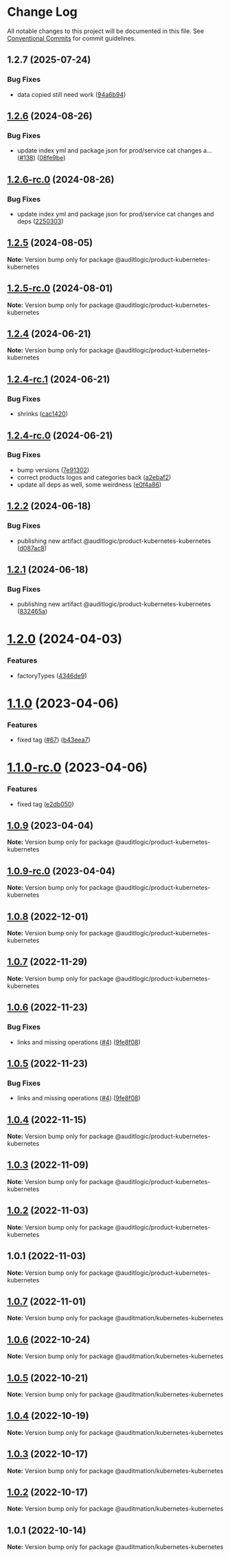 # Change Log

All notable changes to this project will be documented in this file.
See [Conventional Commits](https://conventionalcommits.org) for commit guidelines.

## 1.2.7 (2025-07-24)


### Bug Fixes

* data copied still need work ([94a6b94](https://github.com/zerobias-org/product/commit/94a6b942fb0516367548599d739529536132755a))





## [1.2.6](https://github.com/auditlogic/product/compare/@auditlogic/product-kubernetes-kubernetes@1.2.5...@auditlogic/product-kubernetes-kubernetes@1.2.6) (2024-08-26)


### Bug Fixes

* update index yml and package json for prod/service cat changes a… ([#138](https://github.com/auditlogic/product/issues/138)) ([08fe9be](https://github.com/auditlogic/product/commit/08fe9beb1c8457462a19bc69caa02e6212d97e1a))





## [1.2.6-rc.0](https://github.com/auditlogic/product/compare/@auditlogic/product-kubernetes-kubernetes@1.2.5...@auditlogic/product-kubernetes-kubernetes@1.2.6-rc.0) (2024-08-26)


### Bug Fixes

* update index yml and package json for prod/service cat changes and deps ([2250303](https://github.com/auditlogic/product/commit/225030363a363608240135b7ebed386b28f01e4b))





## [1.2.5](https://github.com/auditlogic/product/compare/@auditlogic/product-kubernetes-kubernetes@1.2.4...@auditlogic/product-kubernetes-kubernetes@1.2.5) (2024-08-05)

**Note:** Version bump only for package @auditlogic/product-kubernetes-kubernetes





## [1.2.5-rc.0](https://github.com/auditlogic/product/compare/@auditlogic/product-kubernetes-kubernetes@1.2.4...@auditlogic/product-kubernetes-kubernetes@1.2.5-rc.0) (2024-08-01)

**Note:** Version bump only for package @auditlogic/product-kubernetes-kubernetes





## [1.2.4](https://github.com/auditlogic/product/compare/@auditlogic/product-kubernetes-kubernetes@1.2.4-rc.1...@auditlogic/product-kubernetes-kubernetes@1.2.4) (2024-06-21)

**Note:** Version bump only for package @auditlogic/product-kubernetes-kubernetes





## [1.2.4-rc.1](https://github.com/auditlogic/product/compare/@auditlogic/product-kubernetes-kubernetes@1.2.4-rc.0...@auditlogic/product-kubernetes-kubernetes@1.2.4-rc.1) (2024-06-21)


### Bug Fixes

* shrinks ([cac1420](https://github.com/auditlogic/product/commit/cac14200fefcd8183ab69fe89a47bd3f70f563e9))





## [1.2.4-rc.0](https://github.com/auditlogic/product/compare/@auditlogic/product-kubernetes-kubernetes@1.2.2...@auditlogic/product-kubernetes-kubernetes@1.2.4-rc.0) (2024-06-21)


### Bug Fixes

* bump versions ([7e91302](https://github.com/auditlogic/product/commit/7e913023b8b312150ed7762c32fbbe616be71de5))
* correct products logos and categories back ([a2ebaf2](https://github.com/auditlogic/product/commit/a2ebaf2efe8e232e6ff22c774c456048771f9469))
* update all deps as well, some weirdness ([e0f4a86](https://github.com/auditlogic/product/commit/e0f4a864714e2d3de6bbf3da014d5312fe53be2f))





## [1.2.2](https://github.com/auditlogic/product/compare/@auditlogic/product-kubernetes-kubernetes@1.2.1...@auditlogic/product-kubernetes-kubernetes@1.2.2) (2024-06-18)


### Bug Fixes

* publishing new artifact @auditlogic/product-kubernetes-kubernetes ([d087ac8](https://github.com/auditlogic/product/commit/d087ac84c10e23e327c0a6b07dd3b9a43630cbe1))





## [1.2.1](https://github.com/auditlogic/product/compare/@auditlogic/product-kubernetes-kubernetes@1.2.0...@auditlogic/product-kubernetes-kubernetes@1.2.1) (2024-06-18)


### Bug Fixes

* publishing new artifact @auditlogic/product-kubernetes-kubernetes ([832465a](https://github.com/auditlogic/product/commit/832465ae6a532df98d376c06e7eb1c1c5423d59e))





# [1.2.0](https://github.com/auditlogic/product/compare/@auditlogic/product-kubernetes-kubernetes@1.1.0...@auditlogic/product-kubernetes-kubernetes@1.2.0) (2024-04-03)


### Features

* factoryTypes ([4346de9](https://github.com/auditlogic/product/commit/4346de92693aee892fccf725338ffc7b80ab182b))





# [1.1.0](https://github.com/auditlogic/product/compare/@auditlogic/product-kubernetes-kubernetes@1.0.9...@auditlogic/product-kubernetes-kubernetes@1.1.0) (2023-04-06)


### Features

* fixed tag ([#67](https://github.com/auditlogic/product/issues/67)) ([b43eea7](https://github.com/auditlogic/product/commit/b43eea7a790d1415cd9b8b507c3679070d5a4882))





# [1.1.0-rc.0](https://github.com/auditlogic/product/compare/@auditlogic/product-kubernetes-kubernetes@1.0.9...@auditlogic/product-kubernetes-kubernetes@1.1.0-rc.0) (2023-04-06)


### Features

* fixed tag ([e2db050](https://github.com/auditlogic/product/commit/e2db0502c7d53f1d9f78f368de341d6159bc45d5))





## [1.0.9](https://github.com/auditlogic/product/compare/@auditlogic/product-kubernetes-kubernetes@1.0.8...@auditlogic/product-kubernetes-kubernetes@1.0.9) (2023-04-04)

**Note:** Version bump only for package @auditlogic/product-kubernetes-kubernetes





## [1.0.9-rc.0](https://github.com/auditlogic/product/compare/@auditlogic/product-kubernetes-kubernetes@1.0.8...@auditlogic/product-kubernetes-kubernetes@1.0.9-rc.0) (2023-04-04)

**Note:** Version bump only for package @auditlogic/product-kubernetes-kubernetes





## [1.0.8](https://github.com/auditlogic/product/compare/@auditlogic/product-kubernetes-kubernetes@1.0.7...@auditlogic/product-kubernetes-kubernetes@1.0.8) (2022-12-01)

**Note:** Version bump only for package @auditlogic/product-kubernetes-kubernetes





## [1.0.7](https://github.com/auditlogic/product/compare/@auditlogic/product-kubernetes-kubernetes@1.0.6...@auditlogic/product-kubernetes-kubernetes@1.0.7) (2022-11-29)

**Note:** Version bump only for package @auditlogic/product-kubernetes-kubernetes





## [1.0.6](https://github.com/auditlogic/product/compare/@auditlogic/product-kubernetes-kubernetes@1.0.4...@auditlogic/product-kubernetes-kubernetes@1.0.6) (2022-11-23)


### Bug Fixes

* links and missing operations ([#4](https://github.com/auditlogic/product/issues/4)) ([9fe8f08](https://github.com/auditlogic/product/commit/9fe8f08fe7c57fdb79f991ac35bd6ac2e7dcad38))





## [1.0.5](https://github.com/auditlogic/product/compare/@auditlogic/product-kubernetes-kubernetes@1.0.4...@auditlogic/product-kubernetes-kubernetes@1.0.5) (2022-11-23)


### Bug Fixes

* links and missing operations ([#4](https://github.com/auditlogic/product/issues/4)) ([9fe8f08](https://github.com/auditlogic/product/commit/9fe8f08fe7c57fdb79f991ac35bd6ac2e7dcad38))





## [1.0.4](https://github.com/auditlogic/product/compare/@auditlogic/product-kubernetes-kubernetes@1.0.3...@auditlogic/product-kubernetes-kubernetes@1.0.4) (2022-11-15)

**Note:** Version bump only for package @auditlogic/product-kubernetes-kubernetes





## [1.0.3](https://github.com/auditlogic/product/compare/@auditlogic/product-kubernetes-kubernetes@1.0.2...@auditlogic/product-kubernetes-kubernetes@1.0.3) (2022-11-09)

**Note:** Version bump only for package @auditlogic/product-kubernetes-kubernetes





## [1.0.2](https://github.com/auditlogic/product/compare/@auditlogic/product-kubernetes-kubernetes@1.0.1...@auditlogic/product-kubernetes-kubernetes@1.0.2) (2022-11-03)

**Note:** Version bump only for package @auditlogic/product-kubernetes-kubernetes





## 1.0.1 (2022-11-03)

**Note:** Version bump only for package @auditlogic/product-kubernetes-kubernetes





## [1.0.7](https://github.com/auditmation/store-content/compare/@auditmation/kubernetes-kubernetes@1.0.6...@auditmation/kubernetes-kubernetes@1.0.7) (2022-11-01)

**Note:** Version bump only for package @auditmation/kubernetes-kubernetes





## [1.0.6](https://github.com/auditmation/store-content/compare/@auditmation/kubernetes-kubernetes@1.0.5...@auditmation/kubernetes-kubernetes@1.0.6) (2022-10-24)

**Note:** Version bump only for package @auditmation/kubernetes-kubernetes





## [1.0.5](https://github.com/auditmation/store-content/compare/@auditmation/kubernetes-kubernetes@1.0.4...@auditmation/kubernetes-kubernetes@1.0.5) (2022-10-21)

**Note:** Version bump only for package @auditmation/kubernetes-kubernetes





## [1.0.4](https://github.com/auditmation/store-content/compare/@auditmation/kubernetes-kubernetes@1.0.3...@auditmation/kubernetes-kubernetes@1.0.4) (2022-10-19)

**Note:** Version bump only for package @auditmation/kubernetes-kubernetes





## [1.0.3](https://github.com/auditmation/store-content/compare/@auditmation/kubernetes-kubernetes@1.0.2...@auditmation/kubernetes-kubernetes@1.0.3) (2022-10-17)

**Note:** Version bump only for package @auditmation/kubernetes-kubernetes





## [1.0.2](https://github.com/auditmation/store-content/compare/@auditmation/kubernetes-kubernetes@1.0.1...@auditmation/kubernetes-kubernetes@1.0.2) (2022-10-17)

**Note:** Version bump only for package @auditmation/kubernetes-kubernetes





## 1.0.1 (2022-10-14)

**Note:** Version bump only for package @auditmation/kubernetes-kubernetes
